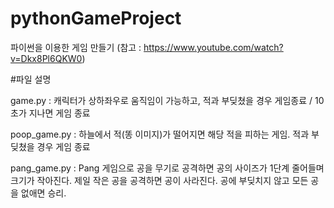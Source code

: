 # pythonGameProject
파이썬을 이용한 게임 만들기 (참고 : https://www.youtube.com/watch?v=Dkx8Pl6QKW0)

#파일 설명


game.py : 캐릭터가 상하좌우로 움직임이 가능하고, 적과 부딪쳤을 경우 게임종료 / 10초가 지나면 게임 종료

poop_game.py : 하늘에서 적(똥 이미지)가 떨어지면 해당 적을 피하는 게임. 적과 부딪쳤을 경우 게임 종료

pang_game.py : Pang 게임으로 공을 무기로 공격하면 공의 사이즈가 1단계 줄어들며 크기가 작아진다. 제일 작은 공을 공격하면 공이 사라진다. 공에 부딪치지 않고 모든 공을 없애면 승리.

